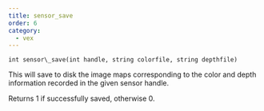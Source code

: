 ```yaml
---
title: sensor_save
order: 6
category:
  - vex
---
```


`int sensor\_save(int handle, string colorfile, string depthfile)`

This will save to disk the image maps corresponding to the color and depth
information recorded in the given sensor handle.

Returns 1 if successfully saved, otherwise 0.

